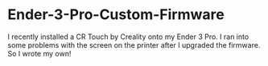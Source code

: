 # Ender-3-Pro-Custom-Firmware
I recently installed a CR Touch by Creality onto my Ender 3 Pro. I ran into some problems with the screen on the printer after I upgraded the firmware. So I wrote my own!

